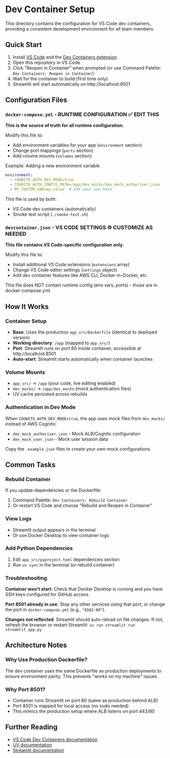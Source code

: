 # Dev Container Setup

This directory contains the configuration for VS Code dev containers, providing a consistent development environment for all team members.

## Quick Start

1. Install [VS Code](https://code.visualstudio.com/) and the [Dev Containers extension](https://marketplace.visualstudio.com/items?itemName=ms-vscode-remote.remote-containers)
2. Open this repository in VS Code
3. Click "Reopen in Container" when prompted (or use Command Palette: `Dev Containers: Reopen in Container`)
4. Wait for the container to build (first time only)
5. Streamlit will start automatically on http://localhost:8501

## Configuration Files

### `docker-compose.yml` - RUNTIME CONFIGURATION ✅ EDIT THIS

**This is the source of truth for all runtime configuration.**

Modify this file to:
- Add environment variables for your app (`environment` section)
- Change port mappings (`ports` section)
- Add volume mounts (`volumes` section)

Example: Adding a new environment variable
```yaml
environment:
  - COGNITO_AUTH_DEV_MODE=true
  - COGNITO_AUTH_CONFIG_PATH=/app/dev_mocks/dev_mock_authoriser.json
  - MY_CUSTOM_VAR=my_value  # Add your own here
```

This file is used by both:
- VS Code dev containers (automatically)
- Smoke test script (`./smoke-test.sh`)

### `devcontainer.json` - VS CODE SETTINGS ⚙️ CUSTOMIZE AS NEEDED

**This file contains VS Code-specific configuration only.**

Modify this file to:
- Install additional VS Code extensions (`extensions` array)
- Change VS Code editor settings (`settings` object)
- Add dev container features like AWS CLI, Docker-in-Docker, etc.

This file does NOT contain runtime config (env vars, ports) - those are in docker-compose.yml.

## How It Works

### Container Setup
- **Base**: Uses the production `app_src/Dockerfile` (identical to deployed version)
- **Working directory**: `/app` (mapped to `app_src/`)
- **Port**: Streamlit runs on port 80 inside container, accessible at http://localhost:8501
- **Auto-start**: Streamlit starts automatically when container launches

### Volume Mounts
- `app_src/` → `/app` (your code, live editing enabled)
- `dev_mocks/` → `/app/dev_mocks` (mock authentication files)
- UV cache persisted across rebuilds

### Authentication in Dev Mode
When `COGNITO_AUTH_DEV_MODE=true`, the app uses mock files from `dev_mocks/` instead of AWS Cognito:
- `dev_mock_authoriser.json` - Mock ALB/Cognito configuration
- `dev_mock_user.json` - Mock user session data

Copy the `.example.json` files to create your own mock configurations.

## Common Tasks

### Rebuild Container
If you update dependencies or the Dockerfile:
1. Command Palette: `Dev Containers: Rebuild Container`
2. Or restart VS Code and choose "Rebuild and Reopen in Container"

### View Logs
- Streamlit output appears in the terminal
- Or use Docker Desktop to view container logs

### Add Python Dependencies
1. Edit `app_src/pyproject.toml` dependencies section
2. Run `uv sync` in the terminal (or rebuild container)

### Troubleshooting

**Container won't start**: Check that Docker Desktop is running and you have SSH keys configured for GitHub access.

**Port 8501 already in use**: Stop any other services using that port, or change the port in `docker-compose.yml` (e.g., `"8502:80"`).

**Changes not reflected**: Streamlit should auto-reload on file changes. If not, refresh the browser or restart Streamlit: `uv run streamlit run streamlit_app.py`

## Architecture Notes

### Why Use Production Dockerfile?
The dev container uses the same Dockerfile as production deployments to ensure environment parity. This prevents "works on my machine" issues.

### Why Port 8501?
- Container runs Streamlit on port 80 (same as production behind ALB)
- Port 8501 is mapped for local access (no sudo needed)
- This mimics the production setup where ALB listens on port 443/80

## Further Reading

- [VS Code Dev Containers documentation](https://code.visualstudio.com/docs/devcontainers/containers)
- [UV documentation](https://docs.astral.sh/uv/)
- [Streamlit documentation](https://docs.streamlit.io/)
